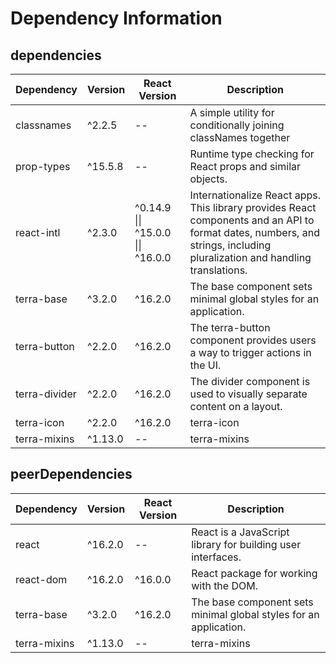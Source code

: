 # Dependency Information

## dependencies
| Dependency | Version | React Version | Description |
|-|-|-|-|
| classnames | ^2.2.5 | -- | A simple utility for conditionally joining classNames together |
| prop-types | ^15.5.8 | -- | Runtime type checking for React props and similar objects. |
| react-intl | ^2.3.0 | ^0.14.9 \|\| ^15.0.0 \|\| ^16.0.0 | Internationalize React apps. This library provides React components and an API to format dates, numbers, and strings, including pluralization and handling translations. |
| terra-base | ^3.2.0 | ^16.2.0 | The base component sets minimal global styles for an application. |
| terra-button | ^2.2.0 | ^16.2.0 | The terra-button component provides users a way to trigger actions in the UI. |
| terra-divider | ^2.2.0 | ^16.2.0 | The divider component is used to visually separate content on a layout. |
| terra-icon | ^2.2.0 | ^16.2.0 | terra-icon |
| terra-mixins | ^1.13.0 | -- | terra-mixins |

## peerDependencies
| Dependency | Version | React Version | Description |
|-|-|-|-|
| react | ^16.2.0 | -- | React is a JavaScript library for building user interfaces. |
| react-dom | ^16.2.0 | ^16.0.0 | React package for working with the DOM. |
| terra-base | ^3.2.0 | ^16.2.0 | The base component sets minimal global styles for an application. |
| terra-mixins | ^1.13.0 | -- | terra-mixins |
